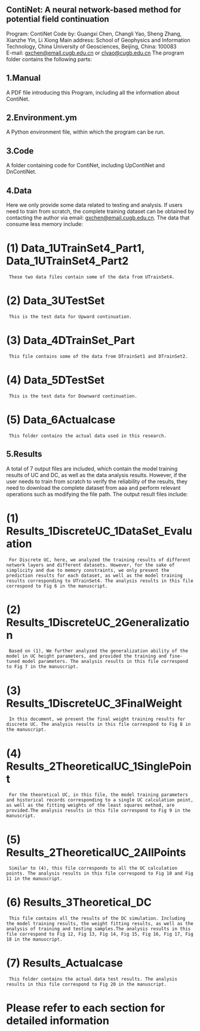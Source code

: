## ContiNet: A neural network-based method for potential field continuation
   Program: ContiNet
   Code by: Guangxi Chen, Changli Yao, Sheng Zhang, Xianzhe Yin, Li Xiong
   Main address: School of Geophysics and Information Technology, China University of Geosciences, Beijing, China: 100083  
   E-mail: gxchen@email.cugb.edu.cn or clyao@cugb.edu.cn 
   The program folder contains the following parts:
## 1.Manual
   A PDF file introducing this Program, including all the information about ContiNet.
## 2.Environment.ym
   A Python environment file, within which the program can be run.
## 3.Code
   A folder containing code for ContiNet, including UpContiNet and DnContiNet.
## 4.Data
   Here we only provide some data related to testing and analysis. If users need to train from scratch, the complete training dataset can be obtained by contacting the author via email: gxchen@email.cugb.edu.cn. The data that consume less memory include:
   # (1) Data_1UTrainSet4_Part1, Data_1UTrainSet4_Part2
     These two data files contain some of the data from UTrainSet4.
   # (2) Data_3UTestSet
     This is the test data for Upward continuation.
   # (3) Data_4DTrainSet_Part
     This file contains some of the data from DTrainSet1 and DTrainSet2.
   # (4) Data_5DTestSet
     This is the test data for Downward continuation.
   # (5) Data_6Actualcase
     This folder contains the actual data used in this research.
## 5.Results
   A total of 7 output files are included, which contain the model training results of UC and DC, as well as the data analysis results. However, if the user needs to train from scratch to verify the reliability of the results, they need to download the complete dataset from aaa and perform relevant operations such as modifying the file path. The output result files include:
   # (1) Results_1DiscreteUC_1DataSet_Evaluation
     For Discrete UC, here, we analyzed the training results of different network layers and different datasets. However, for the sake of simplicity and due to memory constraints, we only present the prediction results for each dataset, as well as the model training results corresponding to UTrainSet4. The analysis results in this file correspond to Fig 6 in the manuscript.
   # (2) Results_1DiscreteUC_2Generalization
     Based on (1), We further analyzed the generalization ability of the model in UC height parameters, and provided the training and fine-tuned model parameters. The analysis results in this file correspond to Fig 7 in the manuscript.
   # (3) Results_1DiscreteUC_3FinalWeight
     In this document, we present the final weight training results for discrete UC. The analysis results in this file correspond to Fig 8 in the manuscript.
   # (4) Results_2TheoreticalUC_1SinglePoint
     For the theoretical UC, in this file, the model training parameters and historical records corresponding to a single UC calculation point, as well as the fitting weights of the least squares method, are provided.The analysis results in this file correspond to Fig 9 in the manuscript.
   # (5) Results_2TheoreticalUC_2AllPoints
     Similar to (4), this file corresponds to all the UC calculation points. The analysis results in this file correspond to Fig 10 and Fig 11 in the manuscript.
   # (6) Results_3Theoretical_DC
     This file contains all the results of the DC simulation. Including the model training results, the weight fitting results, as well as the analysis of training and testing samples.The analysis results in this file correspond to Fig 12, Fig 13, Fig 14, Fig 15, Fig 16, Fig 17, Fig 18 in the manuscript.
   # (7) Results_Actualcase
     This folder contains the actual data test results. The analysis results in this file correspond to Fig 20 in the manuscript.

# Please refer to each section for detailed information
